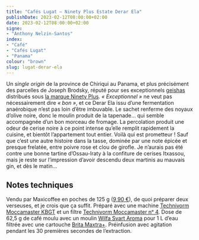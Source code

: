 ```yaml
---
title: "Cafés Lugat — Ninety Plus Estate Derar Ela"
publishDate: 2023-02-12T08:00:00+02:00
date: 2023-02-12T08:00:00+02:00
signe:
- "Anthony Nelzin-Santos"
index:
- "Café"
- "Cafés Lugat"
- "Panama"
colour: "brown"
slug: lugat-derar-ela
---
```


Un *single origin* de la province de Chiriqui au Panama, et plus précisément des parcelles de Joseph Brodsky, réputé pour ses exceptionnels [geishas](https://fr.wikipedia.org/wiki/Liste_de_vari%C3%A9t%C3%A9s_de_caf%C3%A9ier "Liste de variétés de caféier — Wikipédia") distribués sous [la marque Ninety Plus](https://ninetypluscoffee.com/ "Homepage • Ninety Plus Coffee"). *« Exceptionnel »* ne veut pas nécessairement dire *« bon »*, et ce Derar Ela issu d’une fermentation anaérobique n’est pas loin d’être imbuvable. Le sachet renferme des noyaux d’olive noire, donc le moulin produit de la tapenade… qui semble accompagnée d’un bon morceau de fromage. La percolation produit une odeur de cerise noire à ce point intense qu’elle remplit rapidement la cuisine, et bientôt l’appartement tout entier. Voilà qui est prometteur ! Sauf que c’est une autre histoire dans la tasse, dominée par une note épicée et presque frelatée, entre poivre rose et clou de girofle. Je n’aurais pas été contre une bonne tartine d’Ossau-Iraty à la confiture de cerises Itxassou, mais je reste sur l’impression d’avoir descendu deux martinis au mauvais gin, et dès le matin…

## Notes techniques

Vendu par Maxicoffee en poches de 125 g ([9,90 €](https://www.maxicoffee.com/cafe-grains-ninety-plus-estate-derar-grand-125g-cafes-lugat-p-121831.html "Ninety Plus Estate Derar Ela - Grand Cru 125g - Cafés Lugat")), de quoi préparer deux verseuses, et je crois que ça suffit. Préparé avec une machine [Technivorm Moccamaster KBGT](https://amzn.to/3oKQ0KJ) et un filtre [Technivorm Moccamaster nᵒ 4](https://amzn.to/3mamexu). Dose de 62,5 g de café moulu avec un moulin [Wilfa Svart Aroma](https://amzn.to/38zVkdx) pour 1 L d’eau filtrée avec une cartouche [Brita Maxtra+](https://amzn.to/2WariXS). Préinfusion avec agitation pendant les 30 premières secondes de l’extraction.
